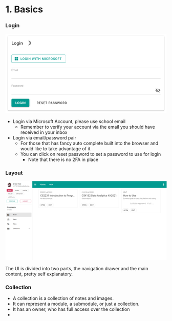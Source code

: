 # 1. Basics

### Login

![image-20211124213126854](image-20211124213126854.png)

- Login via Microsoft Account, please use school email
  - Remember to verify your account via the email you should have received in your inbox
- Login via email/password pair
  - For those that has fancy auto complete built into the browser and would like to take advantage of it
  - You can click on reset password to set a password to use for login
    - Note that there is no 2FA in place

### Layout

![image-20211124212913001](image-20211124212913001.png)

The UI is divided into two parts, the navigation drawer and the main content, pretty self explanatory.

### Collection

- A collection is a collection of notes and images.
- It can represent a module, a submodule, or just a collection.
- It has an owner, who has full access over the collection
- 